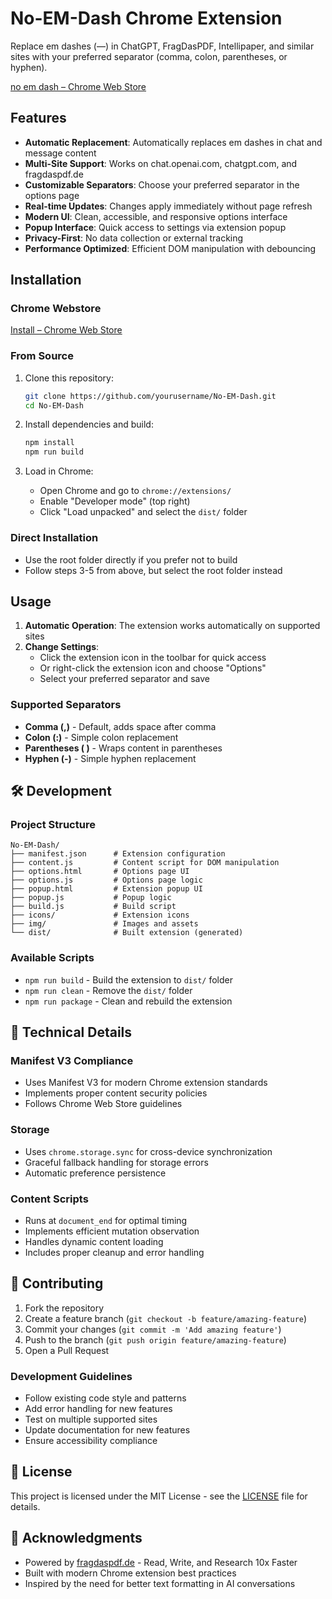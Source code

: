 # No-EM-Dash Chrome Extension

Replace em dashes (—) in ChatGPT, FragDasPDF, Intellipaper, and similar sites with your preferred separator (comma, colon, parentheses, or hyphen).

[no em dash – Chrome Web Store](https://chromewebstore.google.com/detail/icpfenabnnehflbfkkpalgpkocnflkba?utm_source=item-share-cp)

## Features

- **Automatic Replacement**: Automatically replaces em dashes in chat and message content
- **Multi-Site Support**: Works on chat.openai.com, chatgpt.com, and fragdaspdf.de
- **Customizable Separators**: Choose your preferred separator in the options page
- **Real-time Updates**: Changes apply immediately without page refresh
- **Modern UI**: Clean, accessible, and responsive options interface
- **Popup Interface**: Quick access to settings via extension popup
- **Privacy-First**: No data collection or external tracking
- **Performance Optimized**: Efficient DOM manipulation with debouncing

## Installation

### Chrome Webstore

[Install – Chrome Web Store](https://chromewebstore.google.com/detail/icpfenabnnehflbfkkpalgpkocnflkba?utm_source=item-share-cp)

### From Source

1. Clone this repository:

   ```bash
   git clone https://github.com/yourusername/No-EM-Dash.git
   cd No-EM-Dash
   ```

2. Install dependencies and build:

   ```bash
   npm install
   npm run build
   ```

3. Load in Chrome:
   - Open Chrome and go to `chrome://extensions/`
   - Enable "Developer mode" (top right)
   - Click "Load unpacked" and select the `dist/` folder

### Direct Installation

- Use the root folder directly if you prefer not to build
- Follow steps 3-5 from above, but select the root folder instead

## Usage

1. **Automatic Operation**: The extension works automatically on supported sites
2. **Change Settings**:
   - Click the extension icon in the toolbar for quick access
   - Or right-click the extension icon and choose "Options"
   - Select your preferred separator and save

### Supported Separators

- **Comma (,)** - Default, adds space after comma
- **Colon (:)** - Simple colon replacement
- **Parentheses ( )** - Wraps content in parentheses
- **Hyphen (-)** - Simple hyphen replacement

## 🛠️ Development

### Project Structure

```
No-EM-Dash/
├── manifest.json      # Extension configuration
├── content.js         # Content script for DOM manipulation
├── options.html       # Options page UI
├── options.js         # Options page logic
├── popup.html         # Extension popup UI
├── popup.js           # Popup logic
├── build.js           # Build script
├── icons/             # Extension icons
├── img/               # Images and assets
└── dist/              # Built extension (generated)
```

### Available Scripts

- `npm run build` - Build the extension to `dist/` folder
- `npm run clean` - Remove the `dist/` folder
- `npm run package` - Clean and rebuild the extension

## 🔧 Technical Details

### Manifest V3 Compliance

- Uses Manifest V3 for modern Chrome extension standards
- Implements proper content security policies
- Follows Chrome Web Store guidelines

### Storage

- Uses `chrome.storage.sync` for cross-device synchronization
- Graceful fallback handling for storage errors
- Automatic preference persistence

### Content Scripts

- Runs at `document_end` for optimal timing
- Implements efficient mutation observation
- Handles dynamic content loading
- Includes proper cleanup and error handling



## 🤝 Contributing

1. Fork the repository
2. Create a feature branch (`git checkout -b feature/amazing-feature`)
3. Commit your changes (`git commit -m 'Add amazing feature'`)
4. Push to the branch (`git push origin feature/amazing-feature`)
5. Open a Pull Request

### Development Guidelines

- Follow existing code style and patterns
- Add error handling for new features
- Test on multiple supported sites
- Update documentation for new features
- Ensure accessibility compliance

## 📄 License

This project is licensed under the MIT License - see the [LICENSE](LICENSE) file for details.

## 🙏 Acknowledgments

- Powered by [fragdaspdf.de](https://fragdaspdf.de) - Read, Write, and Research 10x Faster
- Built with modern Chrome extension best practices
- Inspired by the need for better text formatting in AI conversations

